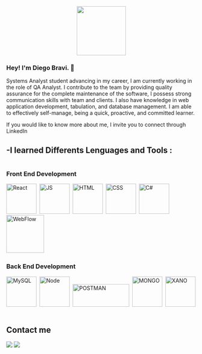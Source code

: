 <div id="header" align="center">
<img src="https://camo.githubusercontent.com/b2213aad903c8ea48a3109835c063926898e9adc019ccdccdcf6a35c0cbd3f55/68747470733a2f2f6d656469612e67697068792e636f6d2f6d656469612f524e3846646142365431626b6b49356e34492f67697068792e676966" width="130"/>
</div>

### Hey! I'm Diego Bravi. 👋

Systems Analyst student advancing in my career, I am currently working in the role of QA Analyst. I contribute to the team by providing quality assurance for the complete maintenance of the software, I possess strong communication skills with team and clients. I also have knowledge in web application development, tabulation, and database management. I am able to effectively self-manage, being a quick, proactive, and committed learner.

If you would like to know more about me, I invite you to connect through LinkedIn


<h2>-I learned Differents Lenguages and Tools :</h2>

<div style="display: inline-block"> 
<h3> Front End Development </h3>
  <img src="https://cdn.jsdelivr.net/gh/devicons/devicon/icons/react/react-original-wordmark.svg" title="React" alt"React" width="80" heigth=""80/>&nbsp;   
  <img src="https://cdn.jsdelivr.net/gh/devicons/devicon/icons/javascript/javascript-original.svg" title="JS" alt="JS" width="80" height="80" />&nbsp;
  <img src="https://cdn.jsdelivr.net/gh/devicons/devicon/icons/html5/html5-original-wordmark.svg"  title="HTML" alt="HTML" width="80" height="80"/>&nbsp;
  <img src="https://cdn.jsdelivr.net/gh/devicons/devicon/icons/css3/css3-original-wordmark.svg" title="CSS" alt="CSS" width="80" height="80" />&nbsp;
  <img src="https://cdn.worldvectorlogo.com/logos/c--4.svg" title="C#" alt="C#" width="80" height="80" />&nbsp;
  <img src="https://upload.wikimedia.org/wikipedia/commons/5/51/Webflow_logo_2023.svg" title="WebFlow" alt="WebFlow" width="100" height="100" />&nbsp;

  
</div>

<div style="display: inline-block"> 
  <h3> Back End Development </h3>
  <img src="https://cdn.jsdelivr.net/gh/devicons/devicon/icons/mysql/mysql-original-wordmark.svg"  title="MySQL" alt="MySQL" width="80" height="80" />&nbsp;
  <img src="https://cdn.jsdelivr.net/gh/devicons/devicon/icons/nodejs/nodejs-original-wordmark.svg"  title="Node" alt="Node" width="80" height="80"/>&nbsp;
  <img src="https://seeklogo.com/images/P/postman-logo-5110850F84-seeklogo.com.png"  title="POSTMAN" alt="POSTMAN" width="150" height="60"/>&nbsp; 
  <img src="https://www.pngall.com/wp-content/uploads/13/Mongodb-Transparent.png"  title="MONGO" alt="MONGO" width="80" height="80"/>&nbsp; 
  <img src="https://cdn.xano.com/home2/assets/img/global/xano-blue.svg"  title="XANO" alt="XANO" width="80" height="80"/>&nbsp; 


</div>

<h2>Contact me</h2>

  <a href = "mailto:diegobravi97@gmail.com" target ="diegobravi97@gmail.com"><img src="https://img.shields.io/badge/-Gmail-%23333?style=for-the-badge&logo=gmail&logoColor=white" target="_blank"></a>
  <a href="www.linkedin.com/in/diego-bravi"  target ="www.linkedin.com/in/diego-bravi"><img src="https://img.shields.io/badge/-LinkedIn-%230077B5?style=for-the-badge&logo=linkedin&logoColor=white" target="www.linkedin.com/in/diego-bravi"></a> 

